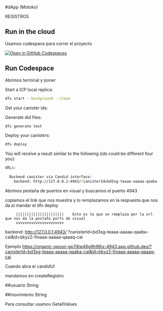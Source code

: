 #dApp (Motoko)

REGISTROS 

## Run in the cloud

Usamos codespace para correr el proyecto

[![Open in GitHub Codespaces](https://github.com/codespaces/badge.svg)](https://codespaces.new/Quit-Rez-Dez/motoko-nextjs/?quickstart=1)

## Run Codespace

Abrimos terminal y poner 

Start a ICP local replica:

```bash
dfx start --background --clean
```

Get your canister ids:


Generate did files:

```bash
dfx generate test
```

Deploy your canisters:

```bash
dfx deploy
```

You will receive a result similar to the following (ids could be different four you):

```bash
URLs:
 
  Backend canister via Candid interface:
    backend: http://127.0.0.1:4943/?canisterId=bd3sg-teaaa-aaaaa-qaaba-cai&id=bkyz2-fmaaa-aaaaa-qaaaq-cai
```

Abrimos pestaña de puertos en  visual y buscamos el puerto 
4943

copiamos el link que nos muestra y lo remplazamos en la respuesta que nos da al mandar el dfx deploy

         ||||||||||||||||||||||    Esto es lo que se remplaza por la url que nos da la pestaña ports de visual
         vvvvvvvvvvvvvvvvvvvvvv 
backend: http://127.0.0.1:4943/ ?canisterId=bd3sg-teaaa-aaaaa-qaaba-cai&id=bkyz2-fmaaa-aaaaa-qaaaq-cai

Ejemplo
https://organic-spoon-gp7j6w46g9h96jx-4943.app.github.dev/?canisterId=bd3sg-teaaa-aaaaa-qaaba-cai&id=bkyz2-fmaaa-aaaaa-qaaaq-cai

Cuando abra el candidUI

mandamos en createRegistro

##usuario    String

##movimiento String


Para consultar usamos GetallValues
  
